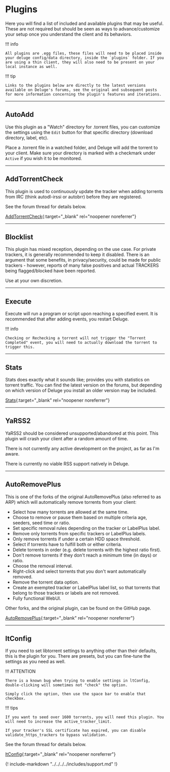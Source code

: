 # Plugins

Here you will find a list of included and available plugins that may be useful. These are not required but should be seen as ways to advance/customize your setup once you understand the client and its behaviors.

!!! info

    All plugins are .egg files, these files will need to be placed inside your deluge config/data directory, inside the `plugins` folder. If you are using a thin client, they will also need to be present on your local instance as well.

!!! tip

    Links to the plugins below are directly to the latest versions available on Deluge's forums, see the original and subsequent posts for more information concerning the plugin's features and iterations.

---

## AutoAdd

Use this plugin as a "Watch" directory for .torrent files, you can customize the settings using the `Edit` button for that specific directory (download directory, label, etc).

Place a .torrent file in a watched folder, and Deluge will add the torrent to your client. Make sure your directory is marked with a checkmark under `Active` if you wish it to be monitored.

---

## AddTorrentCheck

This plugin is used to continuously update the tracker when adding torrents from IRC (think autodl-irssi or autobrr) before they are registered.

See the forum thread for details below.

[AddTorrentCheck](https://forum.deluge-torrent.org/viewtopic.php?p=236070#p236070){:target="\_blank" rel="noopener noreferrer"}

---

## Blocklist

This plugin has mixed reception, depending on the use case. For private trackers, it is generally recommended to keep it disabled. There is an argument that some benefits, in privacy/security, could be made for public trackers - however, reports of many false positives and actual TRACKERS being flagged/blocked have been reported.

Use at your own discretion.

---

## Execute

Execute will run a program or script upon reaching a specified event. It is recommended that after adding events, you restart Deluge.

!!! info

    Checking or Rechecking a torrent will not trigger the "Torrent Completed" event, you will need to actually download the torrent to trigger this.

---

## Stats

Stats does exactly what it sounds like; provides you with statistics on torrent traffic. You can find the latest version on the forums, but depending on which version of Deluge you install an older version may be included.

[Stats](https://forum.deluge-torrent.org/viewtopic.php?p=236443#p236443){:target="\_blank" rel="noopener noreferrer"}

---

## YaRSS2

YaRSS2 should be considered unsupported/abandoned at this point. This plugin will crash your client after a random amount of time.

There is not currently any active development on the project, as far as I'm aware.

There is currently no viable RSS support natively in Deluge.

---

## AutoRemovePlus

This is one of the forks of the original AutoRemovePlus (also referred to as ARP) which will automatically remove torrents from your client:

- Select how many torrents are allowed at the same time.
- Choose to remove or pause them based on multiple criteria age, seeders, seed time or ratio.
- Set specific removal rules depending on the tracker or LabelPlus label.
- Remove only torrents from specific trackers or LabelPlus labels.
- Only remove torrents if under a certain HDD space threshold.
- Select if torrents have to fulfill both or either criteria.
- Delete torrents in order (e.g. delete torrents with the highest ratio first).
- Don't remove torrents if they don't reach a minimum time (in days) or ratio.
- Choose the removal interval.
- Right-click and select torrents that you don't want automatically removed.
- Remove the torrent data option.
- Create an exempted tracker or LabelPlus label list, so that torrents that belong to those trackers or labels are not removed.
- Fully functional WebUI.

Other forks, and the original plugin, can be found on the GitHub page.

[AutoRemovePlus](https://github.com/laur89/deluge-autoremoveplus){:target="\_blank" rel="noopener noreferrer"}

---

## ltConfig

If you need to set libtorrent settings to anything other than their defaults, this is the plugin for you. There are presets, but you can fine-tune the settings as you need as well.

!!! ATTENTION

    There is a known bug when trying to enable settings in ltConfig, double-clicking will sometimes not "check" the option.

    Simply click the option, then use the space bar to enable that checkbox.

!!! tips

    If you want to seed over 1600 torrents, you will need this plugin. You will need to increase the active_tracker_limit.

    If your tracker's SSL certificate has expired, you can disable validate_https_trackers to bypass validation.

See the forum thread for details below.

[ltConfig](https://forum.deluge-torrent.org/viewtopic.php?p=235653#p235653){:target="\_blank" rel="noopener noreferrer"}

{! include-markdown "../../../../includes/support.md" !}
